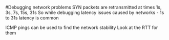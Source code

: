 #Debugging network problems
SYN packets are retransmitted at times 1s, 3s, 7s, 15s, 31s
So while debugging latency issues caused by networks - 1s to 31s latency is common

ICMP pings can be used to find the network stability
Look at the RTT for them


